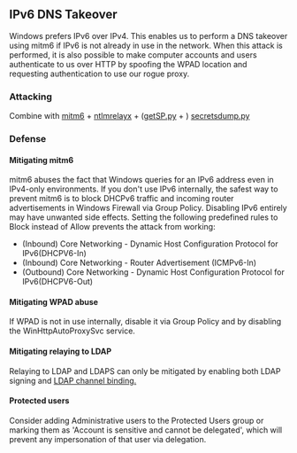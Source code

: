 
## IPv6 DNS Takeover

Windows prefers IPv6 over IPv4. This enables us to perform a DNS takeover using mitm6 if IPv6 is not already in use in the network. When this attack is performed, it is also possible to make computer accounts and users authenticate to us over HTTP by spoofing the WPAD location and requesting authentication to use our rogue proxy.

### Attacking

Combine with [mitm6](https://github.com/fox-it/mitm6) + [ntlmrelayx](https://github.com/SecureAuthCorp/impacket) + ([getSP.py](https://github.com/SecureAuthCorp/impacket) + ) [secretsdump.py](https://github.com/SecureAuthCorp/impacket)

### Defense

#### Mitigating mitm6

mitm6 abuses the fact that Windows queries for an IPv6 address even in IPv4-only environments. If you don't use IPv6 internally, the safest way to prevent mitm6 is to block DHCPv6 traffic and incoming router advertisements in Windows Firewall via Group Policy. Disabling IPv6 entirely may have unwanted side effects. Setting the following predefined rules to Block instead of Allow prevents the attack from working:

- (Inbound) Core Networking - Dynamic Host Configuration Protocol for IPv6(DHCPV6-In)
- (Inbound) Core Networking - Router Advertisement (ICMPv6-In)
- (Outbound) Core Networking - Dynamic Host Configuration Protocol for IPv6(DHCPV6-Out)

#### Mitigating WPAD abuse

If WPAD is not in use internally, disable it via Group Policy and by disabling the WinHttpAutoProxySvc service.

#### Mitigating relaying to LDAP

Relaying to LDAP and LDAPS can only be mitigated by enabling both LDAP signing and [LDAP channel binding.](https://support.microsoft.com/en-us/help/4034879/how-to-add-the-ldapenforcechannelbinding-registry-entry)

#### Protected users

Consider adding Administrative users to the Protected Users group or marking them as 'Account is sensitive and cannot be delegated', which will prevent any impersonation of that user via delegation.
